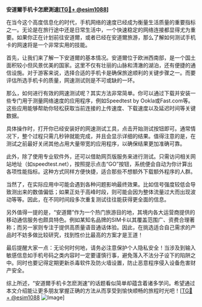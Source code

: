 **安道爾手机卡怎麽測速[[TG💪+ @esim1088](https://t.me/s/esim1088)]**

在当今这个高度信息化的时代，手机网络的速度已经成为衡量生活质量的重要指标之一。无论是在旅行途中还是日常生活中，一个快速稳定的网络连接都显得尤为重要。如果你正在计划前往安道爾，或者已经在安道爾旅游，那么了解如何测试手机卡的网速将是一个非常实用的技能。

首先，让我们来了解一下安道爾的基本情况。安道爾位于欧洲西南部，是一个国土面积较小但风景优美的国家。这里不仅有壮丽的山脉和清澈的湖泊，还有便捷的通信设施。对于游客来说，选择合适的手机卡是确保旅途顺利的关键步骤之一。而要评估所选手机卡的质量，网速测试则是不可或缺的一环。

那么，如何进行有效的网速测试呢？其实方法非常简单。你可以通过下载并安装一些专门用于测量网络速度的应用程序，例如Speedtest by Ookla或Fast.com等。这些应用能够帮助你轻松获取当前连接的上传速度、下载速度以及延迟时间等关键数据。

具体操作时，打开你已经安装好的网速测试工具，点击开始测试按钮即可。通常情况下，整个过程只需几秒钟就能完成，并且会显示详细的结果。值得注意的是，在测试之前最好关闭其他占用大量带宽的应用程序，以确保结果更加准确可靠。

此外，除了使用专业软件外，还可以借助网页版服务来进行测试。只需访问相关网站地址（如speedtest.net），按照提示点击“GO”按钮，系统便会自动为你计算出各项性能指标。这种方式同样方便快捷，适合那些不想额外下载额外程序的人群。

当然了，在实际应用中可能会遇到各种问题影响最终效果。比如信号强度较低会导致测出来的数值偏低；如果正处于高峰时段，则可能会因为整体流量过大而出现波动等等。因此，在不同时间段多次重复测试往往能获得更全面的信息。

另外值得一提的是，“安道爾”作为一个热门旅游目的地，其境内各大运营商提供的移动通信服务也颇具特色。例如某知名品牌的SIM卡以其覆盖范围广、资费合理著称；而另一家则专注于提供高质量语音通话体验。因此，在挑选适合自己需求的产品时不妨多做比较研究，找到性价比最高的方案才是王道！

最后提醒大家一点：无论何时何地，请务必注意保护个人隐私安全！当涉及到输入敏感信息如手机号码之类内容时一定要谨慎行事，避免落入不法分子设下的陷阱之中。同时也要记得定期更新杀毒软件及防火墙设置，防止恶意程序侵入设备危害财产安全。

综上所述，“安道爾手机卡怎麽測速”的话题看似简单却蕴含着诸多学问。希望通过本文介绍能让更多朋友掌握正确的方法从而享受到愉快顺畅的旅程时光吧！[[TG💪+ @esim1088](https://t.me/s/esim1088) ![Image](https://i.postimg.cc/4NQfJmqS/Snipaste-2025-05-13-00-14-12.png)]